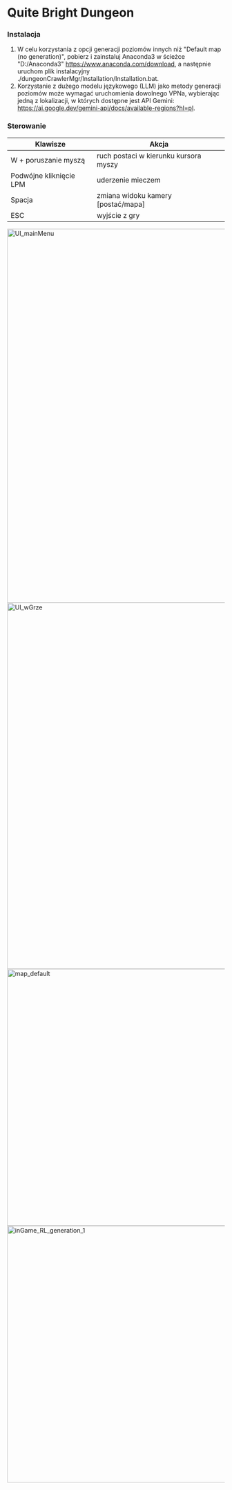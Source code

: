 # Quite Bright Dungeon
### Instalacja
1. W celu korzystania z opcji generacji poziomów innych niż "Default map (no generation)", pobierz i zainstaluj Anaconda3 w ścieżce "D:/Anaconda3" https://www.anaconda.com/download, a następnie uruchom plik instalacyjny ./dungeonCrawlerMgr/Installation/Installation.bat.
2. Korzystanie z dużego modelu językowego (LLM) jako metody generacji poziomów może wymagać uruchomienia dowolnego VPNa, wybierając jedną z lokalizacji, w których dostępne jest API Gemini: https://ai.google.dev/gemini-api/docs/available-regions?hl=pl.

### Sterowanie
|Klawisze               |Akcja                                |
|-----------------------|-------------------------------------|
|W + poruszanie myszą   |ruch postaci w kierunku kursora myszy|
|Podwójne kliknięcie LPM|uderzenie mieczem                    |
|Spacja                 |zmiana widoku kamery [postać/mapa]   |
|ESC                    |wyjście z gry                        |

<img width="1537" height="865" alt="UI_mainMenu" src="https://github.com/user-attachments/assets/768f440b-bf3e-47a3-aed2-71849c656461" />

<img width="1505" height="847" alt="UI_wGrze" src="https://github.com/user-attachments/assets/a8f8d671-fd5c-4a52-aa93-987399611107" />

<img width="592" height="594" alt="map_default" src="https://github.com/user-attachments/assets/d78c97b1-bcea-43ae-a088-0672ef7f9022" />

<img width="593" height="594" alt="inGame_RL_generation_1" src="https://github.com/user-attachments/assets/8d8fd45d-cfb7-4f2a-a635-93238c1fe7e1" />
